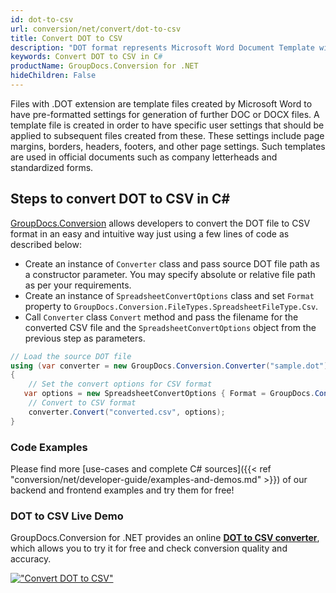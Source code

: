 ```yaml
---
id: dot-to-csv
url: conversion/net/convert/dot-to-csv
title: Convert DOT to CSV
description: "DOT format represents Microsoft Word Document Template with .dot extension. Learn how to convert DOT to CSV file programmatically in C# language using GroupDocs.Conversion for .NET library."
keywords: Convert DOT to CSV in C#
productName: GroupDocs.Conversion for .NET
hideChildren: False
---
```


Files with .DOT extension are template files created by Microsoft Word to have pre-formatted settings for generation of further DOC or DOCX files. A template file is created in order to have specific user settings that should be applied to subsequent files created from these. These settings include page margins, borders, headers, footers, and other page settings. Such templates are used in official documents such as company letterheads and standardized forms.

## Steps to convert DOT to CSV in C#

[GroupDocs.Conversion](https://products.groupdocs.com/conversion/net) allows developers to convert the DOT file to CSV format in an easy and intuitive way just using a few lines of code as described below:

* Create an instance of `Converter` class and pass source DOT file path as a constructor parameter. You may specify absolute or relative file path as per your requirements. 
* Create an instance of `SpreadsheetConvertOptions` class and set `Format` property to `GroupDocs.Conversion.FileTypes.SpreadsheetFileType.Csv`.
* Call `Converter` class `Convert` method and pass the filename for the converted CSV file and the `SpreadsheetConvertOptions` object from the previous step as parameters.

```csharp
// Load the source DOT file
using (var converter = new GroupDocs.Conversion.Converter("sample.dot"))
{
    // Set the convert options for CSV format
   var options = new SpreadsheetConvertOptions { Format = GroupDocs.Conversion.FileTypes.SpreadsheetFileType.Csv };
    // Convert to CSV format
    converter.Convert("converted.csv", options);
}
```

### Code Examples

Please find more [use-cases and complete C# sources]({{< ref "conversion/net/developer-guide/examples-and-demos.md" >}}) of our backend and frontend examples and try them for free!

### DOT to CSV Live Demo

GroupDocs.Conversion for .NET provides an online [**DOT to CSV converter**](https://products.groupdocs.app/conversion/dot-to-csv), which allows you to try it for free and check conversion quality and accuracy.

[!["Convert DOT to CSV"](conversion/net/images/convert-to-csv/convert-dot-to-csv.png)](https://products.groupdocs.app/conversion/dot-to-csv)